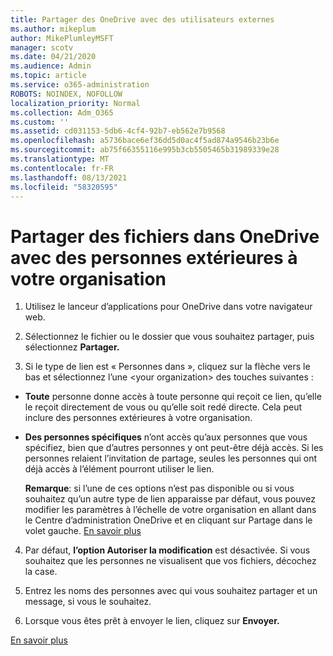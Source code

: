 ```yaml
---
title: Partager des OneDrive avec des utilisateurs externes
ms.author: mikeplum
author: MikePlumleyMSFT
manager: scotv
ms.date: 04/21/2020
ms.audience: Admin
ms.topic: article
ms.service: o365-administration
ROBOTS: NOINDEX, NOFOLLOW
localization_priority: Normal
ms.collection: Adm_O365
ms.custom: ''
ms.assetid: cd031153-5db6-4cf4-92b7-eb562e7b9568
ms.openlocfilehash: a5736bace6ef36dd5d0ac4f5ad874a9546b23b6e
ms.sourcegitcommit: ab75f66355116e995b3cb5505465b31989339e28
ms.translationtype: MT
ms.contentlocale: fr-FR
ms.lasthandoff: 08/13/2021
ms.locfileid: "58320595"
---
```

# <a name="share-files-in-onedrive-with-people-outside-your-organization"></a>Partager des fichiers dans OneDrive avec des personnes extérieures à votre organisation

1. Utilisez le lanceur d’applications pour OneDrive dans votre navigateur web. 
    
2. Sélectionnez le fichier ou le dossier que vous souhaitez partager, puis sélectionnez **Partager.** 
    
3. Si le type de lien est « Personnes dans », cliquez sur la flèche vers le bas et sélectionnez l’une \<your organization\> des touches suivantes : 
    
  - **Toute** personne donne accès à toute personne qui reçoit ce lien, qu’elle le reçoit directement de vous ou qu’elle soit redé directe. Cela peut inclure des personnes extérieures à votre organisation. 
    
  - **Des personnes spécifiques** n’ont accès qu’aux personnes que vous spécifiez, bien que d’autres personnes y ont peut-être déjà accès. Si les personnes relaient l’invitation de partage, seules les personnes qui ont déjà accès à l’élément pourront utiliser le lien. 
    
    **Remarque**: si l’une de ces options n’est pas disponible ou si vous souhaitez qu’un autre type de lien apparaisse  par défaut, vous pouvez modifier les paramètres à l’échelle de votre organisation en allant dans le Centre d’administration OneDrive et en cliquant sur Partage dans le volet gauche. [En savoir plus](https://go.microsoft.com/fwlink/?linkid=871961)
  
4. Par défaut, **l’option Autoriser la modification** est désactivée. Si vous souhaitez que les personnes ne visualisent que vos fichiers, décochez la case. 
    
5. Entrez les noms des personnes avec qui vous souhaitez partager et un message, si vous le souhaitez.
    
6. Lorsque vous êtes prêt à envoyer le lien, cliquez sur **Envoyer.** 
    
[En savoir plus](https://go.microsoft.com/fwlink/?linkid=871861)
  

